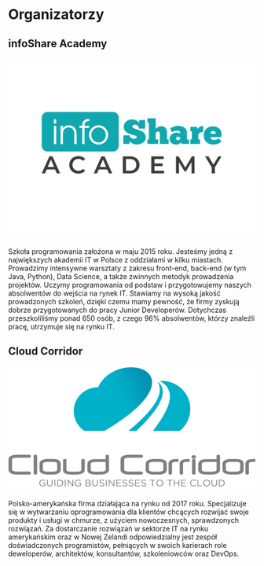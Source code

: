# Organizatorzy

## infoShare Academy

##### ![](/assets/logo_infoshare.png)

Szkoła programowania założona w maju 2015 roku. Jesteśmy jedną z największych akademii IT w Polsce z oddziałami w kilku miastach. Prowadzimy intensywne warsztaty z zakresu front-end, back-end (w tym Java, Python), Data Science, a także zwinnych metodyk prowadzenia projektów. Uczymy programowania od podstaw i przygotowujemy naszych absolwentów do wejścia na rynek IT. Stawiamy na wysoką jakość prowadzonych szkoleń, dzięki czemu mamy pewność, że firmy zyskują dobrze przygotowanych do pracy Junior Developerów. Dotychczas przeszkoliliśmy ponad 650 osób, z czego 96% absolwentów, którzy znaleźli pracę, utrzymuje się na rynku IT.

## Cloud Corridor

##### ![](/assets/logo_cloudcorridor.png)

Polsko-amerykańska firma działająca na rynku od 2017 roku. Specjalizuje się w wytwarzaniu oprogramowania dla klientów chcących rozwijać swoje produkty i usługi w chmurze, z użyciem nowoczesnych, sprawdzonych rozwiązań. Za dostarczanie rozwiązań w sektorze IT na rynku amerykańskim oraz w Nowej Zelandi odpowiedzialny jest zespół doświadczonych programistów, pełniących w swoich karierach role deweloperów, architektów, konsultantów, szkoleniowców oraz DevOps.
